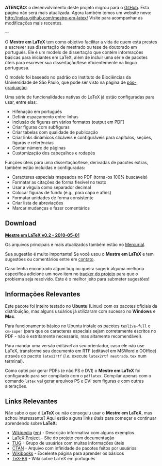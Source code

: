 **ATENÇÃO:** o desenvolvimento deste projeto migrou para o [GitHub](http://github.com/nelas/mestre-em-latex). Esta página não será mais atualizada. Agora também temos um website novo: http://nelas.github.com/mestre-em-latex/ Visite para acompanhar as modificações mais recentes.

--

O **Mestre em LaTeX** tem como objetivo facilitar a vida de quem está prestes a escrever sua dissertação de mestrado ou tese de doutorado em português. Ele é um modelo de dissertação que contém informações básicas para iniciantes em LaTeX, além de incluir uma série de pacotes úteis para escrever sua dissertação/tese eficientemente na língua portuguesa.

O modelo foi baseado no padrão do Instituto de Biociências da Universidade de São Paulo, que pode ser visto na página de [pós-graduação](http://www.ib.usp.br/pos/formaq.htm).

Uma série de funcionalidades nativas do LaTeX já estão configuradas para usar, entre elas:

  * Hifenação em português
  * Definir espaçamento entre linhas
  * Inclusão de figuras em vários formatos (output em PDF)
  * Criar figuras com subfiguras
  * Criar tabelas com qualidade de publicação
  * Criar links dinâmicos clicáveis e configuráveis para capítulos, seções, figuras e referências
  * Contar número de páginas
  * Customização dos cabeçalhos e rodapés

Funções úteis para uma dissertação/tese, derivadas de pacotes extras, também estão incluídas e configuradas:

  * Caracteres especiais mapeados no PDF (torna-os 100% buscáveis)
  * Formatar as citações de forma flexível no texto
  * Usar a vírgula como separador decimal
  * Colocar figuras de fundo (e.g., para capa e afins)
  * Formatar unidades de forma consistente
  * Criar lista de abreviações
  * Marcar mudanças e fazer comentários

## Download ##

**[Mestre em LaTeX v0.2 - 2010-05-01](http://mestre-em-latex.googlecode.com/files/mestre-em-latex_v0.2-2010-05-01.zip)**

Os arquivos principais e mais atualizados também estão no [Mercurial](http://code.google.com/p/mestre-em-latex/source/browse/).

Sua sugestão é muito importante! Se você usou o **Mestre em LaTeX** e tem sugestões ou comentários entre em [contato](http://organelas.com/contato/).

Caso tenha encontrado algum bug ou queira sugerir alguma melhoria específica adicione um novo item no [tracker do projeto](http://code.google.com/p/mestre-em-latex/issues/list) para que o problema seja resolvido. Este é o melhor jeito para submeter sugestões!

## Informações Relevantes ##

Este pacote foi inteiro testado no **Ubuntu** (Linux) com os pacotes oficiais da distribuição, mas alguns usuários já utilizaram com sucesso no **Windows** e **Mac**.

Para funcionamento básico no Ubuntu instale os pacotes `texlive-full` e `cm-super` (para que os caracteres especiais sejam corretamente escritos no PDF - não é estritamente necessário, mas altamente recomendável).

Para mandar uma versão editável ao seu orientador, caso ele não use LaTeX, transforme seu documento em RTF (editável em MSWord e OOffice) através do pacote `latex2rtf` (_i.e._ execute `latex2rtf mestrado.tex` num terminal).

Como optei por gerar PDFs (e não PS e DVI) o **Mestre em LaTeX** foi configurado para ser compilado com o `pdflatex`. Compilar apenas com o comando `latex` vai gerar arquivos PS e DVI sem figuras e com outras alterações.

## Links Relevantes ##

Não sabe o que é **LaTeX** ou não conseguiu usar o **Mestre em LaTeX**, mas achou interessante? Aqui estão alguns links úteis para começar e continuar aprendendo sobre **LaTeX**:

  * [Wikipedia](http://pt.wikipedia.org/wiki/LaTeX) ([en](http://en.wikipedia.org/wiki/LaTeX)) - Descrição informativa com alguns exemplos
  * [LaTeX Project](http://www.latex-project.org/) - Site do projeto com documentação
  * [TUG](http://www.tug.org/) - Grupo de usuários com muitas informações úteis
  * [CTAN](http://www.ctan.org/) - Arquivo com infinidade de pacotes feitos por usuários
  * [Wikibooks](http://en.wikibooks.org/wiki/LaTeX/) - Excelente página para aprender os básicos
  * [TeX-BR](http://www.tex-br.org/) - Wiki sobre LaTeX em português